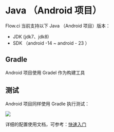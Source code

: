 # Java （Android 项目）

Flow.ci 当前支持以下 Java （Android 项目）版本：

- JDK     (jdk7、jdk8)
- SDK  （android -14 ~ android - 23 ）
 
## Gradle

Android 项目使用 Gradel 作为构建工具

## 测试
Android 项目同样使用 Gradle 执行测试：

<img src="https://dn-shimo-image.qbox.me/2jF5nRrZJGQs66gV.png!thumbnail">


详细的配置使用文档，可参考：[快速入门](http://flow.ci/documents/start)
